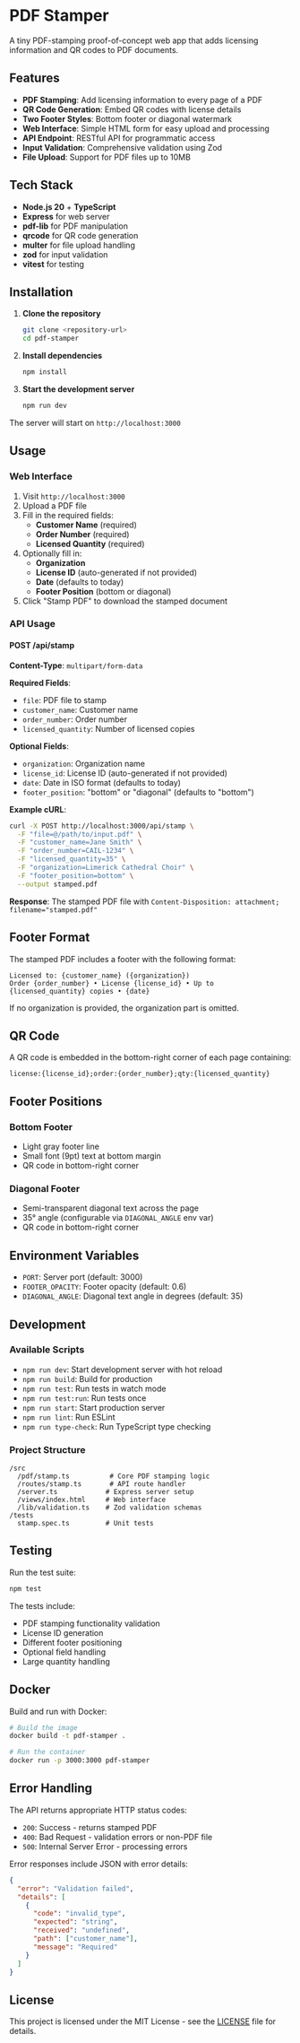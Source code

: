 # PDF Stamper

A tiny PDF-stamping proof-of-concept web app that adds licensing information and QR codes to PDF documents.

## Features

- **PDF Stamping**: Add licensing information to every page of a PDF
- **QR Code Generation**: Embed QR codes with license details
- **Two Footer Styles**: Bottom footer or diagonal watermark
- **Web Interface**: Simple HTML form for easy upload and processing
- **API Endpoint**: RESTful API for programmatic access
- **Input Validation**: Comprehensive validation using Zod
- **File Upload**: Support for PDF files up to 10MB

## Tech Stack

- **Node.js 20** + **TypeScript**
- **Express** for web server
- **pdf-lib** for PDF manipulation
- **qrcode** for QR code generation
- **multer** for file upload handling
- **zod** for input validation
- **vitest** for testing

## Installation

1. **Clone the repository**
   ```bash
   git clone <repository-url>
   cd pdf-stamper
   ```

2. **Install dependencies**
   ```bash
   npm install
   ```

3. **Start the development server**
   ```bash
   npm run dev
   ```

The server will start on `http://localhost:3000`

## Usage

### Web Interface

1. Visit `http://localhost:3000`
2. Upload a PDF file
3. Fill in the required fields:
   - **Customer Name** (required)
   - **Order Number** (required)
   - **Licensed Quantity** (required)
4. Optionally fill in:
   - **Organization**
   - **License ID** (auto-generated if not provided)
   - **Date** (defaults to today)
   - **Footer Position** (bottom or diagonal)
5. Click "Stamp PDF" to download the stamped document

### API Usage

#### POST /api/stamp

**Content-Type**: `multipart/form-data`

**Required Fields**:
- `file`: PDF file to stamp
- `customer_name`: Customer name
- `order_number`: Order number
- `licensed_quantity`: Number of licensed copies

**Optional Fields**:
- `organization`: Organization name
- `license_id`: License ID (auto-generated if not provided)
- `date`: Date in ISO format (defaults to today)
- `footer_position`: "bottom" or "diagonal" (defaults to "bottom")

**Example cURL**:
```bash
curl -X POST http://localhost:3000/api/stamp \
  -F "file=@/path/to/input.pdf" \
  -F "customer_name=Jane Smith" \
  -F "order_number=CAIL-1234" \
  -F "licensed_quantity=35" \
  -F "organization=Limerick Cathedral Choir" \
  -F "footer_position=bottom" \
  --output stamped.pdf
```

**Response**: The stamped PDF file with `Content-Disposition: attachment; filename="stamped.pdf"`

## Footer Format

The stamped PDF includes a footer with the following format:

```
Licensed to: {customer_name} ({organization})
Order {order_number} • License {license_id} • Up to {licensed_quantity} copies • {date}
```

If no organization is provided, the organization part is omitted.

## QR Code

A QR code is embedded in the bottom-right corner of each page containing:
```
license:{license_id};order:{order_number};qty:{licensed_quantity}
```

## Footer Positions

### Bottom Footer
- Light gray footer line
- Small font (9pt) text at bottom margin
- QR code in bottom-right corner

### Diagonal Footer
- Semi-transparent diagonal text across the page
- 35° angle (configurable via `DIAGONAL_ANGLE` env var)
- QR code in bottom-right corner

## Environment Variables

- `PORT`: Server port (default: 3000)
- `FOOTER_OPACITY`: Footer opacity (default: 0.6)
- `DIAGONAL_ANGLE`: Diagonal text angle in degrees (default: 35)

## Development

### Available Scripts

- `npm run dev`: Start development server with hot reload
- `npm run build`: Build for production
- `npm run test`: Run tests in watch mode
- `npm run test:run`: Run tests once
- `npm run start`: Start production server
- `npm run lint`: Run ESLint
- `npm run type-check`: Run TypeScript type checking

### Project Structure

```
/src
  /pdf/stamp.ts          # Core PDF stamping logic
  /routes/stamp.ts       # API route handler
  /server.ts            # Express server setup
  /views/index.html     # Web interface
  /lib/validation.ts    # Zod validation schemas
/tests
  stamp.spec.ts         # Unit tests
```

## Testing

Run the test suite:

```bash
npm test
```

The tests include:
- PDF stamping functionality validation
- License ID generation
- Different footer positioning
- Optional field handling
- Large quantity handling

## Docker

Build and run with Docker:

```bash
# Build the image
docker build -t pdf-stamper .

# Run the container
docker run -p 3000:3000 pdf-stamper
```

## Error Handling

The API returns appropriate HTTP status codes:

- `200`: Success - returns stamped PDF
- `400`: Bad Request - validation errors or non-PDF file
- `500`: Internal Server Error - processing errors

Error responses include JSON with error details:

```json
{
  "error": "Validation failed",
  "details": [
    {
      "code": "invalid_type",
      "expected": "string",
      "received": "undefined",
      "path": ["customer_name"],
      "message": "Required"
    }
  ]
}
```

## License

This project is licensed under the MIT License - see the [LICENSE](LICENSE) file for details. 